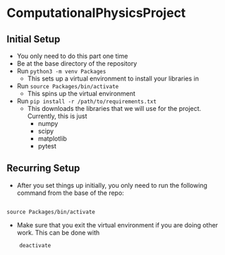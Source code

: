 # ComputationalPhysicsProject

## Initial Setup

* You only need to do this part one time
* Be at the base directory of the repository
* Run ```python3 -m venv Packages```
    * This sets up a virtual environment to install your libraries in
* Run ```source Packages/bin/activate```
    * This spins up the virtual environment
* Run ```pip install -r /path/to/requirements.txt```
    * This downloads the libraries that we will use for the project. Currently, this is just
        * numpy
        * scipy
        * matplotlib
        * pytest

## Recurring Setup

* After you set things up initially, you only need to run the following command from the base of the repo:
```

source Packages/bin/activate

```

* Make sure that you exit the virtual environment if you are doing other work. This can be done with
```
    deactivate
```
